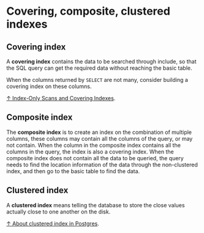 # Covering, composite, clustered indexes

## Covering index

A **covering index** contains the data to be searched through include, so that the SQL query can get the required data without reaching the basic table.

When the columns returned by `SELECT` are not many, consider building a covering index on these columns.

[↑ Index-Only Scans and Covering Indexes](https://www.postgresql.org/docs/current/indexes-index-only-scans.html).

## Composite index

The **composite index** is to create an index on the combination of multiple columns, these columns may contain all the columns of the query, or may not contain. When the column in the composite index contains all the columns in the query, the index is also a covering index. When the composite index does not contain all the data to be queried, the query needs to find the location information of the data through the non-clustered index, and then go to the basic table to find the data.

## Clustered index

A **clustered index** means telling the database to store the close values actually close to one another on the disk.

[↑ About clustered index in Postgres](https://stackoverflow.com/questions/4796548/about-clustered-index-in-postgres).
